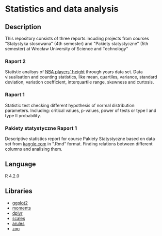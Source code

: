 # Statistics and data analysis

## Description

This repository consists of three reports incuding projects from courses "Statystyka stosowana" (4th semester) and "Pakiety statystyczne" (5th semester) at Wrocław University of Science and Technology"
  
### Raport 2
Statistic analisys of [NBA players' height](https://www.kaggle.com/code/justinas/nba-height-and-weight-analysis/data) through years data set. Data visualisation and counting statistics, like mean, quartiles, variance, standard deviation, variation coefficient, interquartile range, skewness and curtosis.
 

### Raport 1
Statistic test checking different hypothesis of normal distribution parameters. Including: critical values, p-values, power of tests or type I and type II probability. 
  
### Pakiety statystyczne Raport 1
Descriptive statistics report for course Pakiety Statystyczne based on data set from [kaggle.com](https://www.kaggle.com/datasets/tbsteal/canadian-car-accidents-19942014) in ".Rmd" format. Finding relations between different columns and analising them.


## Language
R 4.2.0

## Libraries
- [ggplot2](https://www.rdocumentation.org/packages/ggplot2/versions/3.4.0)
- [moments](https://www.rdocumentation.org/packages/moments/versions/0.14.1)
- [dplyr](https://www.rdocumentation.org/packages/dplyr/versions/0.7.8)
- [scales](https://scales.r-lib.org/)
- [arules](https://www.rdocumentation.org/packages/arules/versions/1.7-5)
- [zoo](https://www.rdocumentation.org/packages/zoo/versions/1.8-11/topics/zoo)
